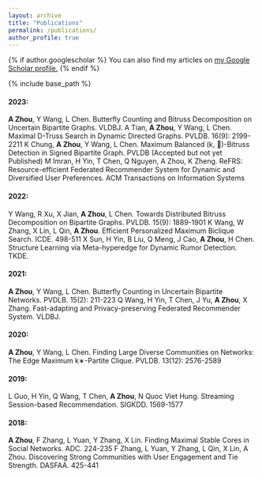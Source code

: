 ```yaml
---
layout: archive
title: "Publications"
permalink: /publications/
author_profile: true
---
```


{% if author.googlescholar %}
  You can also find my articles on <u><a href="{{author.googlescholar}}">my Google Scholar profile</a>.</u>
{% endif %}

{% include base_path %}

#### 2023:
**A Zhou**, Y Wang, L Chen. Butterfly Counting and Bitruss Decomposition on Uncertain Bipartite Graphs. VLDBJ.
A Tian, **A Zhou**, Y Wang, L Chen. Maximal D-Truss Search in Dynamic Directed Graphs. PVLDB. 16(9): 2199-2211
K Chung, **A Zhou**, Y Wang, L Chen. Maximum Balanced (k, )-Bitruss Detection in Signed Bipartite Graph. PVLDB (Accepted but not yet Published)
M Imran, H Yin, T Chen, Q Nguyen, A Zhou, K Zheng. ReFRS: Resource-efficient Federated Recommender System for Dynamic and Diversified User Preferences. ACM Transactions on Information Systems 

#### 2022:
Y Wang, R Xu, X Jian, **A Zhou**, L Chen. Towards Distributed Bitruss Decomposition on Bipartite Graphs. PVLDB. 15(9): 1889-1901
K Wang, W Zhang, X Lin, L Qin, **A Zhou**. Efficient Personalized Maximum Biclique Search. ICDE. 498-511
X Sun, H Yin, B Liu, Q Meng, J Cao, **A Zhou**, H Chen. Structure Learning via Meta-hyperedge for Dynamic Rumor Detection. TKDE.

#### 2021:
**A Zhou**, Y Wang, L Chen. Butterfly Counting in Uncertain Bipartite Networks. PVDLB. 15(2): 211-223
Q Wang, H Yin, T Chen, J Yu, **A Zhou**, X Zhang. Fast-adapting and Privacy-preserving Federated Recommender System. VLDBJ.

#### 2020:
**A Zhou**, Y Wang, L Chen. Finding Large Diverse Communities on Networks: The Edge Maximum k∗-Partite Clique. PVLDB. 13(12): 2576-2589

#### 2019:
L Guo, H Yin, Q Wang, T Chen, **A Zhou**, N Quoc Viet Hung. Streaming Session-based Recommendation. SIGKDD. 1569-1577

#### 2018:
**A Zhou**, F Zhang, L Yuan, Y Zhang, X Lin. Finding Maximal Stable Cores in Social Networks. ADC. 224-235
F Zhang, L Yuan, Y Zhang, L Qin, X Lin, A Zhou. Discovering Strong Communities with User Engagement and Tie Strength. DASFAA. 425-441

<!--
{% for post in site.publications reversed %}
  {% include archive-single.html %}
{% endfor %}
-->
